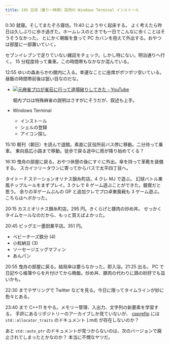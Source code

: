 ```yaml
---
title: 195 日目（曇り一時雨）突然の Windows Terminal インストール
---
```


0:30 就寝。そしてまたぞろ寝坊。11:40 にようやく起床する。
よく考えたら昨日は久しぶりに歩き過ぎた。ホームレスのときでも一日でこんなに歩くことはそうそうなかった。
とにかく朝飯を食って PC カバンを抱えて外出する。おやつは部屋に一部置いていく。

セブンイレブンで足りていない雑誌をチェック。しかし特にない。明治通りへ行く。
15 分程度待って乗車。この時間帯もなかなか混んでいる。

12:55 ゆいの森あらかわ館内に入る。幸運なことに座席がポツポツ空いている。
昼飯の時間帯前後は狙い目なのだな。

* [![元麻雀プロが雀荘に行って道場破りしてきた - YouTube](http://img.youtube.com/vi/muDp8KElgAI/1.jpg)](https://www.youtube.com/watch?v=muDp8KElgAI)

  堀内プロは特殊麻雀の説明はさすがにそうだが、叙述も上手。
* Windows Terminal
  * インストール
  * シェルの登録
  * アイコン探し

15:10 朝刊（朝日）を読んで退館。素直に区役所前バス停に移動。二分待って乗車。
東向島広小路まで移動。徒歩で戻る途中に雨が降り始めてくる？

16:10 曳舟の部屋に戻る。おやつ休憩の後にすぐに外出。傘を持って革靴を装備する。
スカイツリータウンに寄ってからバスで太平四丁目へ。

タイトー F ステーションオリナス錦糸町店。4 クレ MJ で遊ぶ。
幻球バトル東風チップルールをまずプレイ。3 クレで 8 ゲーム遊ぶことができた。銀賞だと思う。
余りの半ゲームぶんの GP と追加クレでプロ卓東風戦も 3 ゲーム遊ぶ。こちらはヘボかった。

20:15 カスミオリナス錦糸町店。295 円。きくらげと豚肉の炒め丼。
せっかくタイムセールなのだから、もっと買えばよかった。

20:45 ビッグエー墨田業平店。351 円。

* ベビーチーズ鉄分 (4)
* 小粒納豆 (3)
* ソーセージエッグマフィン
* あんパン

20:55 曳舟の部屋に戻る。結局傘は要らなかった。即入浴。21:25 出る。
PC で日記やら帳簿やらを片付けてから晩飯。炒め丼、豚肉の代わりに鶏の砂肝でも旨いかも。

22:30 までテザリングで Twitter などを見る。今日に限ってタイムラインが妙に色々とある。

23:40 まで C++11 をやる。メモリー管理、入出力、文字列の新要素を学習する。
手許にあるリポジトリーのアーカイブしか見ていないが、
[cpprefjp] には `std::allocator_traits` のドキュメント (.md) が存在しないのか？

あと `std::auto_ptr` のドキュメントが見つからないのは、次のバージョンで廃止されてしまったとかなのか？
本当に不憫なヤツだ。

[bshf20]: https://wodifes.net/game/show/412
[cpprefjp]: https://cpprefjp.github.io/reference/
